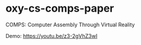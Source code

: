 # oxy-cs-comps-paper
COMPS: Computer Assembly Through Virtual Reality

Demo: https://youtu.be/z3-2gVhZ3wI
